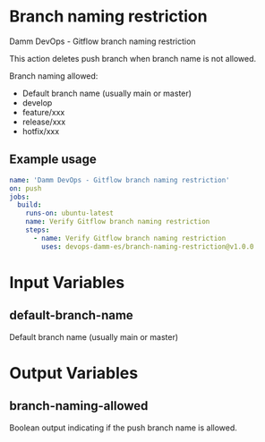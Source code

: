 # Branch naming restriction

Damm DevOps - Gitflow branch naming restriction

This action deletes push branch when branch name is not allowed.

Branch naming allowed:

- Default branch name (usually main or master)
- develop
- feature/xxx
- release/xxx
- hotfix/xxx

## Example usage

```yaml
name: 'Damm DevOps - Gitflow branch naming restriction'
on: push
jobs:
  build:
    runs-on: ubuntu-latest
    name: Verify Gitflow branch naming restriction
    steps:
      - name: Verify Gitflow branch naming restriction
        uses: devops-damm-es/branch-naming-restriction@v1.0.0
```

# Input Variables

## default-branch-name

Default branch name (usually main or master)

# Output Variables

## branch-naming-allowed

Boolean output indicating if the push branch name is allowed.